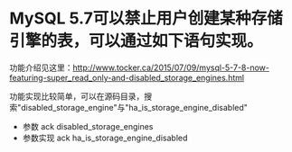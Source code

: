 # MySQL 5.7可以禁止用户创建某种存储引擎的表，可以通过如下语句实现。

功能介绍见这里：<http://www.tocker.ca/2015/07/09/mysql-5-7-8-now-featuring-super_read_only-and-disabled_storage_engines.html>

功能实现比较简单，可以在源码目录，搜索"disabled_storage_engine"与"ha_is_storage_engine_disabled"

* 参数 ack disabled_storage_engines
* 参数实现 ack ha_is_storage_engine_disabled

